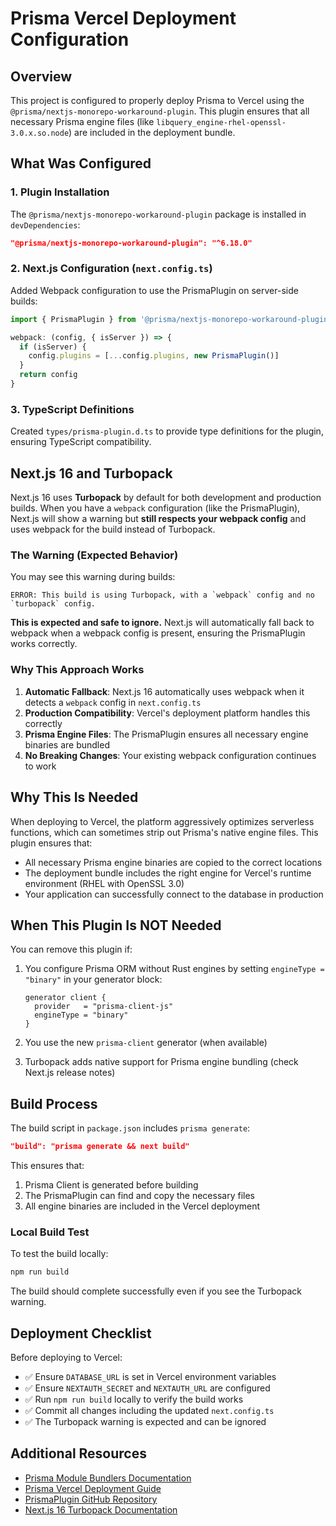 # Prisma Vercel Deployment Configuration

## Overview
This project is configured to properly deploy Prisma to Vercel using the `@prisma/nextjs-monorepo-workaround-plugin`. This plugin ensures that all necessary Prisma engine files (like `libquery_engine-rhel-openssl-3.0.x.so.node`) are included in the deployment bundle.

## What Was Configured

### 1. Plugin Installation
The `@prisma/nextjs-monorepo-workaround-plugin` package is installed in `devDependencies`:
```json
"@prisma/nextjs-monorepo-workaround-plugin": "^6.18.0"
```

### 2. Next.js Configuration (`next.config.ts`)
Added Webpack configuration to use the PrismaPlugin on server-side builds:

```typescript
import { PrismaPlugin } from '@prisma/nextjs-monorepo-workaround-plugin'

webpack: (config, { isServer }) => {
  if (isServer) {
    config.plugins = [...config.plugins, new PrismaPlugin()]
  }
  return config
}
```

### 3. TypeScript Definitions
Created `types/prisma-plugin.d.ts` to provide type definitions for the plugin, ensuring TypeScript compatibility.

## Next.js 16 and Turbopack

Next.js 16 uses **Turbopack** by default for both development and production builds. When you have a `webpack` configuration (like the PrismaPlugin), Next.js will show a warning but **still respects your webpack config** and uses webpack for the build instead of Turbopack.

### The Warning (Expected Behavior)
You may see this warning during builds:
```
ERROR: This build is using Turbopack, with a `webpack` config and no `turbopack` config.
```

**This is expected and safe to ignore.** Next.js will automatically fall back to webpack when a webpack config is present, ensuring the PrismaPlugin works correctly.

### Why This Approach Works

1. **Automatic Fallback**: Next.js 16 automatically uses webpack when it detects a `webpack` config in `next.config.ts`
2. **Production Compatibility**: Vercel's deployment platform handles this correctly
3. **Prisma Engine Files**: The PrismaPlugin ensures all necessary engine binaries are bundled
4. **No Breaking Changes**: Your existing webpack configuration continues to work

## Why This Is Needed

When deploying to Vercel, the platform aggressively optimizes serverless functions, which can sometimes strip out Prisma's native engine files. This plugin ensures that:

- All necessary Prisma engine binaries are copied to the correct locations
- The deployment bundle includes the right engine for Vercel's runtime environment (RHEL with OpenSSL 3.0)
- Your application can successfully connect to the database in production

## When This Plugin Is NOT Needed

You can remove this plugin if:

1. You configure Prisma ORM without Rust engines by setting `engineType = "binary"` in your generator block:
   ```prisma
   generator client {
     provider   = "prisma-client-js"
     engineType = "binary"
   }
   ```

2. You use the new `prisma-client` generator (when available)

3. Turbopack adds native support for Prisma engine bundling (check Next.js release notes)

## Build Process

The build script in `package.json` includes `prisma generate`:
```json
"build": "prisma generate && next build"
```

This ensures that:
1. Prisma Client is generated before building
2. The PrismaPlugin can find and copy the necessary files
3. All engine binaries are included in the Vercel deployment

### Local Build Test

To test the build locally:
```bash
npm run build
```

The build should complete successfully even if you see the Turbopack warning.

## Deployment Checklist

Before deploying to Vercel:

- ✅ Ensure `DATABASE_URL` is set in Vercel environment variables
- ✅ Ensure `NEXTAUTH_SECRET` and `NEXTAUTH_URL` are configured
- ✅ Run `npm run build` locally to verify the build works
- ✅ Commit all changes including the updated `next.config.ts`
- ✅ The Turbopack warning is expected and can be ignored

## Additional Resources

- [Prisma Module Bundlers Documentation](https://www.prisma.io/docs/orm/more/help-and-troubleshooting/help-articles/bundlers)
- [Prisma Vercel Deployment Guide](https://www.prisma.io/docs/guides/deployment/deployment-guides/deploying-to-vercel)
- [PrismaPlugin GitHub Repository](https://github.com/prisma/prisma/tree/main/packages/nextjs-monorepo-workaround-plugin)
- [Next.js 16 Turbopack Documentation](https://nextjs.org/docs/app/api-reference/next-config-js/turbopack)
